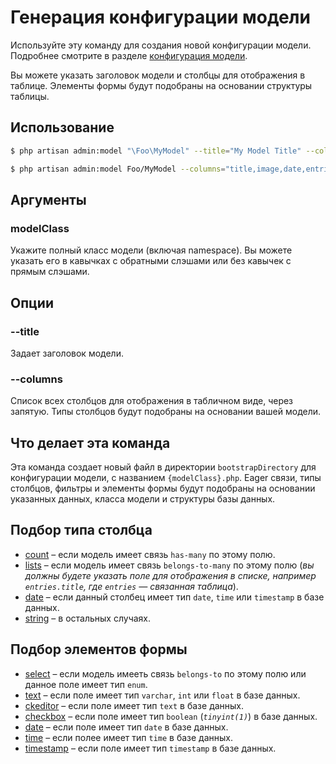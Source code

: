 # Генерация конфигурации модели

Используйте эту команду для создания новой конфигурации модели. Подробнее смотрите в разделе [конфигурация модели](model_configuration).

Вы можете указать заголовок модели и столбцы для отображения в таблице. Элементы формы будут подобраны на основании структуры таблицы.

## Использование

```bash
$ php artisan admin:model "\Foo\MyModel" --title="My Model Title" --columns="title, image, date, entries"
```
```bash
$ php artisan admin:model Foo/MyModel --columns="title,image,date,entries"
```

## Аргументы

### modelClass

Укажите полный класс модели (включая namespace). Вы можете указать его в кавычках с обратными слэшами или без кавычек с прямым слэшами.

## Опции

### --title

Задает заголовок модели.

### --columns

Список всех столбцов для отображения в табличном виде, через запятую. Типы столбцов будут подобраны на основании вашей модели.

## Что делает эта команда

Эта команда создает новый файл в директории `bootstrapDirectory` для конфигурации модели, с названием `{modelClass}.php`. Eager связи, типы столбцов, фильтры и элементы формы будут подобраны на основании указанных данных, класса модели и структуры базы данных.

## Подбор типа столбца

 - [count](columns#count) &ndash; если модель имеет связь `has-many` по этому полю.
 - [lists](columns#lists) &ndash; если модель имеет связь `belongs-to-many` по этому полю (*вы должны будете указать поле для отображения в списке, например `entries.title`, где `entries` &mdash; связанная таблица*).
 - [date](columns#date) &ndash; если данный столбец имеет тип `date`, `time` или `timestamp` в базе данных.
 - [string](columns#string) &ndash; в остальных случаях.
 
## Подбор элементов формы

 - [select](form#select) &ndash; если модель имееть связь `belongs-to` по этому полю или данное поле имеет тип `enum`.
 - [text](form#text) &ndash; если поле имеет тип `varchar`, `int` или `float` в базе данных.
 - [ckeditor](form#ckeditor) &ndash; если поле имеет тип `text` в базе данных.
 - [checkbox](form#checkbox) &ndash; если поле имеет тип `boolean` (*`tinyint(1)`*) в базе данных.
 - [date](form#date) &ndash; если поле имеет тип `date` в базе данных.
 - [time](form#time) &ndash; если полее имеет тип `time` в базе данных.
 - [timestamp](form#timestamp) &ndash; если поле имеет тип `timestamp` в базе данных.